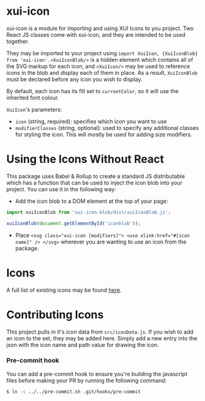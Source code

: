 xui-icon
========

xui-icon is a module for importing and using XUI Icons to you project. Two React JS classes come with xui-icon, and they are intended to be used together. 

They may be imported to your project using `import XuiIcon, {XuiIconBlob} from 'xui-icon'`. `<XuiIconBlob/>` is a hidden element which contains all of the SVG markup for each icon, and `<XuiIcon/>` may be used to reference icons in the blob and display each of them in place. As a result, `XuiIconBlob` must be declared before any icon you wish to display.

By default, each icon has its fill set to `currentColor`, so it will use the inherited font colour.

`XuiIcon`'s parameters:
 - `icon` (string, required): specifies which icon you want to use
 - `modifierClasses` (string, optional): used to specify any additional classes for styling the icon. This will mostly be used for adding size modifiers. 

Using the Icons Without React
=============================

This package uses Babel & Rollup to create a standard JS distributable which has a function that can be used to inject the icon blob into your project. You can use it in the following way:
 - Add the icon blob to a DOM element at the top of your page:
 ```js
import xuiIconBlob from 'xui-icon-blob/dist/xuiIconBlob.js';

xuiIconBlob(document.getElementById('iconblob'));
```
 - Place `<svg class="xui-icon [modifiers]"> <use xlink:href="#[icon name]" /> </svg>` wherever you are wanting to use an icon from the package.

Icons
=====

A full list of existing icons may be found [here](https://github.dev.xero.com/pages/UXE/xui-icon/).

Contributing Icons
==================

This project pulls in it's icon data from `src/iconData.js`. If you wish to add an icon to the set, they may be added here. Simply add a new entry into the json with the icon name and path value for drawing the icon.

### Pre-commit hook
You can add a pre-commit hook to ensure you're building the javascript files before making your PR by running the following command:
```bash
$ ln -s ../../pre-commit.sh .git/hooks/pre-commit
```
